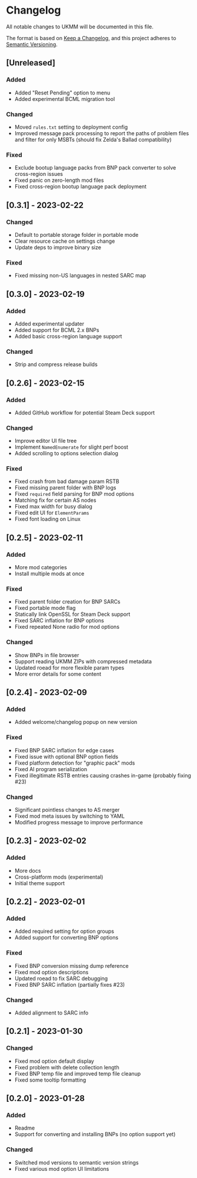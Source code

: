 # Changelog

All notable changes to UKMM will be documented in this file.

The format is based on [Keep a Changelog](https://keepachangelog.com/en/1.0.0/),
and this project adheres to [Semantic Versioning](https://semver.org/spec/v2.0.0.html).

## [Unreleased]

### Added

- Added "Reset Pending" option to menu
- Added experimental BCML migration tool

### Changed 

- Moved `rules.txt` setting to deployment config
- Improved message pack processing to report the paths of problem files and
  filter for only MSBTs (should fix Zelda's Ballad compatibility)

### Fixed

- Exclude bootup language packs from BNP pack converter to solve cross-region
  issues
- Fixed panic on zero-length mod files
- Fixed cross-region bootup language pack deployment

## [0.3.1] - 2023-02-22

### Changed

- Default to portable storage folder in portable mode
- Clear resource cache on settings change
- Update deps to improve binary size

### Fixed

- Fixed missing non-US languages in nested SARC map

## [0.3.0] - 2023-02-19

### Added

- Added experimental updater
- Added support for BCML 2.x BNPs
- Added basic cross-region language support

### Changed

- Strip and compress release builds

## [0.2.6] - 2023-02-15

### Added

- Added GitHub workflow for potential Steam Deck support

### Changed

- Improve editor UI file tree
- Implement `NamedEnumerate` for slight perf boost
- Added scrolling to options selection dialog

### Fixed

- Fixed crash from bad damage param RSTB
- Fixed missing parent folder with BNP logs
- Fixed `required` field parsing for BNP mod options
- Matching fix for certain AS nodes
- Fixed max width for busy dialog
- Fixed edit UI for `ElementParams`
- Fixed font loading on Linux

## [0.2.5] - 2023-02-11

### Added

- More mod categories
- Install multiple mods at once

### Fixed

- Fixed parent folder creation for BNP SARCs
- Fixed portable mode flag
- Statically link OpenSSL for Steam Deck support
- Fixed SARC inflation for BNP options
- Fixed repeated None radio for mod options

### Changed

- Show BNPs in file browser
- Support reading UKMM ZIPs with compressed metadata
- Updated roead for more flexible param types
- More error details for some content

## [0.2.4] - 2023-02-09

### Added

- Added welcome/changelog popup on new version

### Fixed

- Fixed BNP SARC inflation for edge cases
- Fixed issue with optional BNP option fields
- Fixed platform detection for "graphic pack" mods
- Fixed AI program serialization
- Fixed illegitimate RSTB entries causing crashes in-game (probably fixing #23)

### Changed

- Significant pointless changes to AS merger
- Fixed mod meta issues by switching to YAML
- Modified progress message to improve performance

## [0.2.3] - 2023-02-02

### Added

- More docs
- Cross-platform mods (experimental)
- Initial theme support

## [0.2.2] - 2023-02-01

### Added

- Added required setting for option groups
- Added support for converting BNP options

### Fixed

- Fixed BNP conversion missing dump reference
- Fixed mod option descriptions
- Updated roead to fix SARC debugging
- Fixed BNP SARC inflation (partially fixes #23)

### Changed

- Added alignment to SARC info

## [0.2.1] - 2023-01-30

### Changed

- Fixed mod option default display
- Fixed problem with delete collection length
- Fixed BNP temp file and improved temp file cleanup
- Fixed some tooltip formatting

## [0.2.0] - 2023-01-28

### Added

- Readme
- Support for converting and installing BNPs (no option support yet)

### Changed

- Switched mod versions to semantic version strings
- Fixed various mod option UI limitations
